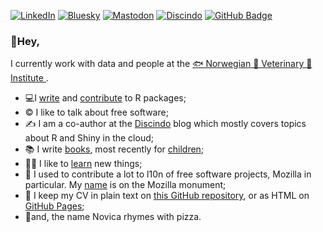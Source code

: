 [![LinkedIn](https://custom-icon-badges.demolab.com/badge/LinkedIn-0A66C2?logo=linkedin-white&logoColor=fff)](https://www.linkedin.com/in/novica/)
[![Bluesky](https://img.shields.io/badge/Bluesky-0285FF?logo=bluesky&logoColor=fff)](https://bsky.app/profile/novica.bsky.social)
[![Mastodon](https://img.shields.io/badge/Mastodon-6364FF?logo=mastodon&logoColor=fff)](https://spodeli.org/novica)
[![Discindo](https://img.shields.io/badge/Discindo-Blog-blue)](https://discindo.org/)
[![GitHub Badge](https://img.shields.io/github/followers/novica?style=social)](https://github.com/novica)


### 👋Hey, 

I currently work with data and people at the [🐟 Norwegian 🐄 Veterinary 🥘 Institute ](https://www.vetinst.no/). 

- 💻I [write](https://github.com/discindo) and [contribute](https://github.com/ThinkR-open/golem) to R packages;
- ©️ I like to talk about free software;
- ✍️ I am a co-author at the [Discindo](https://discindo.org/) blog which mostly covers topics about R and Shiny in the cloud;
- 📚 I write [books](https://goodreads.com/nnovica), most recently for [children](https://novica.discindo.org/posts/2024-07-09-sonlivata-mesechina/);
- 👨‍🎓 I like to [learn](https://www.linkedin.com/in/novica/details/certifications/) new things;
- 🦎 I used to contribute a lot to l10n of free software projects, Mozilla in particular. My [name](http://thewebrocks.com/demos/mozilla-monument-name-finder/) is on the Mozilla monument;
- 📄 I keep my CV in plain text on [this GitHub repository](https://github.com/novica/cvnn/), or as HTML on [GitHub Pages](https://novica.github.io/cvnn/);
- 🍕and, the name Novica rhymes with pizza.


<!-- ### Stats -->
<!-- <img src = "https://github-readme-stats.vercel.app/api?username=novica&show_icons=true&theme="> -->
<!-- <img src="https://github-readme-stats.vercel.app/api/top-langs/?username=novica&theme=&show_icons=true&hide_border=true&layout=compact&hide=jupyter" />  -->

